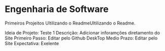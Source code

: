 # Engenharia de Software
Primeiros Projeitos
Ultilizando o ReadmeUltilizando o Readme.

Ideia de Projeto: Teste 1
Descrição: Adicionar inforamções diretamento do Site
Primeiro Passo: Editar pelo Github DeskTop
Medio Prazo: Editar pelo Site
Expectativa: Exelente
